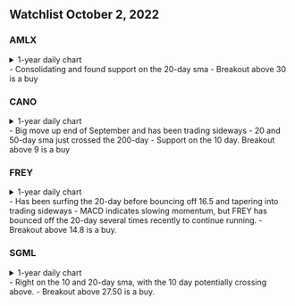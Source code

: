 ## Watchlist October 2, 2022

### AMLX
<details><summary>1-year daily chart</summary>
  
  ![amlx_breakout](https://user-images.githubusercontent.com/15097156/193483989-8b908f22-efea-4172-9a48-c492114dda95.png)

</details>
  - Consolidating and found support on the 20-day sma
  - Breakout above 30 is a buy

### CANO
<details><summary>1-year daily chart</summary>
  
  ![cano_breakout](https://user-images.githubusercontent.com/15097156/193484168-c67033b3-e817-4619-9d39-ad850979c639.png)

</details>
  - Big move up end of September and has been trading sideways
  - 20 and 50-day sma just crossed the 200-day
  - Support on the 10 day. Breakout above 9 is a buy

### FREY
<details><summary>1-year daily chart</summary>
  
  ![frey_breakout](https://user-images.githubusercontent.com/15097156/193484424-0221d843-c750-41b5-86a4-41585e44a3cd.png)

</details>
  - Has been surfing the 20-day before bouncing off 16.5 and tapering into trading sideways
  - MACD indicates slowing momentum, but FREY has bounced off the 20-day several times recently to continue running. 
  - Breakout above 14.8 is a buy. 

### SGML
<details><summary>1-year daily chart</summary>
  
  ![sgml_breakout](https://user-images.githubusercontent.com/15097156/193484638-80c8afd9-abdb-486b-87ce-75fa57ca0c85.png)

</details>
  - Right on the 10 and 20-day sma, with the 10 day potentially crossing above.
  - Breakout above 27.50 is a buy.
